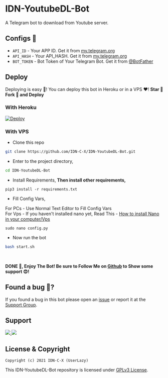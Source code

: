 # IDN-YoutubeDL-Bot
A Telegram bot to download from Youtube server.

## Configs 📖

- `API_ID` - Your APP ID. Get it from [my.telegram.org](my.telegram.org)
- `API_HASH` - Your API_HASH. Get it from [my.telegram.org](my.telegram.org)
- `BOT_TOKEN` - Bot Token of Your Telegram Bot. Get it from [@BotFather](https://t.me/BotFather)

## Deploy
Deploying is easy 🤫! You can deploy this bot in Heroku or in a VPS ♥️! **Star 🌟 Fork 🍴 and Deploy**

### With Heroku
[![Deploy](https://www.herokucdn.com/deploy/button.svg)](https://www.heroku.com/deploy?template=https://github.com/RAJANGAMR/YoutubeDL-Bot)

### With VPS

- Clone this repo
```bash
git clone https://github.com/IDN-C-X/IDN-YoutubeDL-Bot.git
```

- Enter to the project directory,
```bash
cd IDN-YoutubeDL-Bot
```

- Install Requirements,
**Then install other requirements,**
```
pip3 install -r requirements.txt
```

- Fill Config Vars,

For PCs - Use Normal Text Editor to Fill Config Vars </br>
For Vps - If you haven't installed nano yet, Read This - [How to install Nano in your computer/Vps](https://gist.github.com/Itz-fork/fd11c08ef7464bdae3663a1f9c77c9e9)
```
sudo nano config.py
```

- Now run the bot
```bash
bash start.sh
```
</br>

**DONE 🥳, Enjoy The Bot! Be sure to Follow Me on [Github](https://github.com/UserLazy) to Show some support 😍!**

## Found a bug 🐞?
If you found a bug in this bot please open an [issue](https://github.com/IDN-C-X/IDN-YoutubeDL-Bot/issues) or report it at the [Support Group](https://t.me/IDNCoderX).

## Support
<a href="https://t.me/IDNCoder">
  <img src="https://img.shields.io/badge/Updates_Channel-0a0a0a?style=for-the-badge&logo=telegram&logoColor=white">
</a>
<a href="https://t.me/IDNCoderX">
  <img src="https://img.shields.io/badge/Support_Group-0a0a0a?style=for-the-badge&logo=telegram&logoColor=white">
</a>

## License & Copyright
```
Copyright (c) 2021 IDN-C-X (UserLazy)
```

This IDN-YoutubeDL-Bot repository is licensed under [GPLv3 License](https://github.com/IDN-C-X/IDN-YoutubeDL-Bot/blob/master/LICENSE).
